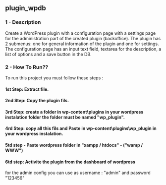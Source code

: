 <h2>plugin_wpdb</h2>


<h3>1 - Description </h3>

Create a WordPress plugin with a configuration page with a settings page for the administration part of the created plugin (backoffice). 
The plugin has 2 submenus: one for general information of the plugin and one for settings. The configuration page has an input text field, 
textarea for the description, a list of options and a save button in the DB.

<h3> 2 - How To Run?? </h3>

To run this project you must follow these steps :
  
  <h4>1st Step: Extract file.</h4>  
  <h4>2nd Step: Copy the plugin fils.</h4> 
  
  <h4>3rd Step: create a folder in wp-content\plugins in your wordpress instalation folder the folder must be named "wp_plugin".</h4> 
  
  <h4>4rd Step: copy all this fils and Paste in wp-content\plugins\wp_plugin in your wordpress instalation.</h4> 
  
  <h4>5td step - Paste wordpress folder in "xampp / htdocs" - ("wamp / WWW")
  
  <h4>6td step: Activite the plugin from the dashboard of wordpress</h4> 
  
  for the admin config you can use as username : "admin" and password "123456"
  
  


